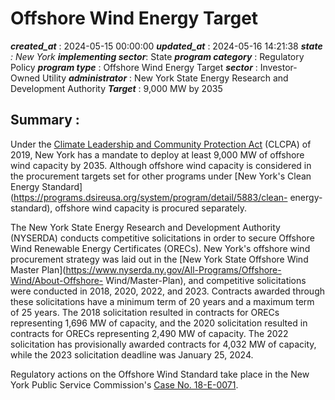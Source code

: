 # Offshore Wind Energy Target 
 ***created_at*** : 2024-05-15 00:00:00 
 ***updated_at*** : 2024-05-16 14:21:38 
 ***state** : New York 
 **implementing sector***: State 
 ***program category*** : Regulatory Policy 
 ***program type*** : Offshore Wind Energy Target 
 ***sector*** : Investor-Owned Utility 
 ***administrator*** : New York State Energy Research and Development Authority 
 ***Target*** : 9,000 MW by 2035

 
 ## Summary : 
 Under the [Climate Leadership and Community Protection
Act](https://www.nysenate.gov/legislation/bills/2019/s6599) (CLCPA) of 2019,
New York has a mandate to deploy at least 9,000 MW of offshore wind capacity
by 2035. Although offshore wind capacity is considered in the procurement
targets set for other programs under [New York's Clean Energy
Standard](https://programs.dsireusa.org/system/program/detail/5883/clean-
energy-standard), offshore wind capacity is procured separately.

The New York State Energy Research and Development Authority (NYSERDA)
conducts competitive solicitations in order to secure Offshore Wind Renewable
Energy Certificates (ORECs). New York's offshore wind procurement strategy was
laid out in the [New York State Offshore Wind Master
Plan](https://www.nyserda.ny.gov/All-Programs/Offshore-Wind/About-Offshore-
Wind/Master-Plan), and competitive solicitations were conducted in 2018, 2020,
2022, and 2023. Contracts awarded through these solicitations have a minimum
term of 20 years and a maximum term of 25 years. The 2018 solicitation
resulted in contracts for ORECs representing 1,696 MW of capacity, and the
2020 solicitation resulted in contracts for ORECs representing 2,490 MW of
capacity. The 2022 solicitation has provisionally awarded contracts for 4,032
MW of capacity, while the 2023 solicitation deadline was January 25, 2024.

Regulatory actions on the Offshore Wind Standard take place in the New York
Public Service Commission's [Case No.
18-E-0071](http://documents.dps.ny.gov/public/MatterManagement/CaseMaster.aspx?MatterCaseNo=18-e-0071).

  

 
 